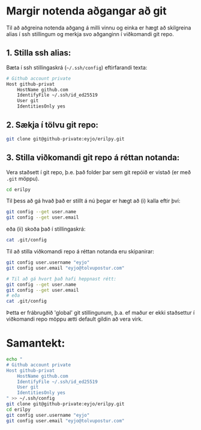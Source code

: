 # Margir notenda aðgangar að git
Til að aðgreina notenda aðgang á milli vinnu og einka er hægt að skilgreina alias í ssh stillingum og merkja svo aðganginn í viðkomandi git repo.

## 1. Stilla ssh alias:
Bæta í ssh stillingaskrá (`~/.ssh/config`) eftirfarandi texta:
```bash
# Github account private
Host github-privat
    HostName github.com
    IdentifyFile ~/.ssh/id_ed25519
    User git
    IdentitiesOnly yes
```

## 2. Sækja í tölvu git repo:
```bash
git clone git@github-private:eyjo/erilpy.git
```

## 3. Stilla viðkomandi git repo á réttan notanda:
Vera staðsett í git repo, þ.e. það folder þar sem git repóið er vistað (er með `.git` möppu).
```bash
cd erilpy
```
Til þess að gá hvað það er stillt á nú þegar er hægt
að (i) kalla eftir því:
```bash
git config --get user.name
git config --get user.email
```
eða (ii) skoða það í stillingaskrá:
```bash
cat .git/config
```

Til að stilla viðkomandi repo á réttan notanda eru skipanirar:
```bash
git config user.username "eyjo"
git config user.email "eyjo@tolvupostur.com"

# Til að gá hvort það hafi heppnast rétt:
git config --get user.name
git config --get user.email
# eða
cat .git/config
```

Þetta er frábrugðið 'global' git stillingunum, þ.a. ef maður er ekki staðsettur í viðkomandi repo möppu ætti default gildin að vera virk.

# Samantekt:

```bash
echo "
# Github account private
Host github-privat
    HostName github.com
    IdentifyFile ~/.ssh/id_ed25519
    User git
    IdentitiesOnly yes
" >> ~/.ssh/config
git clone git@github-private:eyjo/erilpy.git
cd erilpy
git config user.username "eyjo"
git config user.email "eyjo@tolvupostur.com"
```



